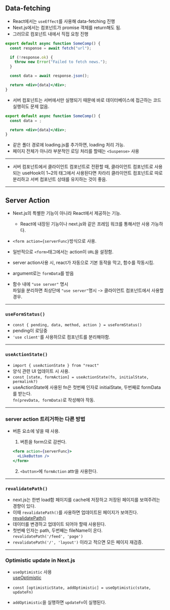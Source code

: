 ## Data-fetching

- React에서는 `useEffect`를 사용해 data-fetching 진행
- Next.js에서는 컴포넌트가 promise 객체를 return해도 됨.
- 그러므로 컴포넌트 내에서 직접 요청 진행

```jsx
export default async function SomeComp() {
  const response = await fetch("url");

  if (!response.ok) {
    throw new Error("Failed to fetch news.");
  }

  const data = await response.json();

  return <div>{data}</div>;
}
```

- 서버 컴포넌트는 서버에서만 실행되기 때문에 바로 데이터베이스에 접근하는 코드 실행히도 문제 없음.

```jsx
export default async function SomeComp() {
  const data = ;

  return <div>{data}</div>;
}
```

- 같은 폴더 경로에 loading.js를 추가하면, loading 처리 가능.
- 페이지 전체가 아니라 부분적인 로딩 처리를 할때는 `<Suspense>` 사용

---

- 서버 컴포넌트에서 클라이언트 컴포넌트로 전환할 때, 클라이언트 컴포넌트로 사용되는 useHook이 1~2의 태그에서 사용된다면 차라리 클라이언트 컴포넌트로 따로 분리하고 서버 컴포넌트 상태를 유지하는 것이 좋음.

---

## Server Action

- Next.js의 특별한 기능이 아니라 React에서 제공하는 기능.

  - React에 내장된 기능이나 next.js와 같은 프레임 워크를 통해서만 사용 가능하다.

- `<form action={serverFunc}`방식으로 사용.
- 일반적으로 `<form>`태그에서는 action이 `URL`을 설정함.
- server action사용 시, react가 자동으로 기본 동작을 막고, 함수를 작동시킴.
- argument로는 `formData`를 받음
- 함수 내에 `"use server"` 명시 <br/>
  파일을 분리하면 최상단에 `"use server"`명시 -> 클라이언트 컴포넌트에서 사용할 경우.

---

### `useFormStatus()`

- `const { pending, data, method, action } = useFormStatus()`
- pending이 로딩중
- `'use client'`를 사용하므로 컴포넌트를 분리해야함.

---

### `useActionState()`

- `import { useActionState } from "react"`
- 양식 관련 UI 업데이트 시 사용.
- `const [state, formAction] = useActionState(fn, initialState, permalink?)`
- useActionState에 사용된 fn은 첫번째 인자로 initialState, 두번째로 formData를 받는다.<br/>
  `fn(prevData, formData)`로 작성해야 작동.

---

### server action 트리거하는 다른 방법

- 버튼 요소에 넣을 때 사용.

  1. 버튼을 form으로 감싼다.

  ```jsx
  <form action={serverFunc}>
    <LikeButton />
  </form>
  ```

  2. `<button>`에 `formAction` attr을 사용한다.

---

### `revalidatePath()`

- next.js는 한번 load함 페이지를 cache에 저장하고 저장된 페이지를 보여주려는 경향이 있다.
- 이때 `revalidatePath()`를 사용하면 업데이트된 페이지가 보여진다.<br/>
  [revalidatePath()](https://nextjs.org/docs/app/api-reference/functions/revalidatePath)
- 데이터를 변경하고 업데이트 되어야 할때 사용된다.
- 첫번째 인자는 path, 두번째는 fileName이 온다.<br/>
  `revalidatePath('/feed', 'page')`
- `revalidatePath('/', 'layout')` 이라고 적으면 모든 페이지 재검증.

---

### Optimistic update in Next.js

- `useOptimistic` 사용<br/>
  [useOptimistic](<https://ko.react.dev/reference/react/useOptimistic#noun-labs-1201738-(2)>)

- `const [optimisticState, addOptimistic] = useOptimistic(state, updateFn)`
- `addOptimistic`을 실행하면 `updateFn`이 실행된다.
